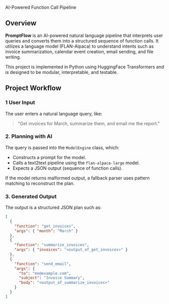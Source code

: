  AI-Powered Function Call Pipeline

## Overview

**PromptFlow** is an AI-powered natural language pipeline that interprets user queries and converts them into a structured sequence of function calls. 
It utilizes a language model (FLAN-Alpaca) to understand intents such as invoice summarization, calendar event creation, email sending, and file writing.

This project is implemented in Python using HuggingFace Transformers and is designed to be modular, interpretable, and testable.


##  Project Workflow

### 1 **User Input**
The user enters a natural language query, like:

> "Get invoices for March, summarize them, and email me the report."

### 2. **Planning with AI**
The query is passed into the `ModelEngine` class, which:
- Constructs a prompt for the model.
- Calls a text2text pipeline using the `flan-alpaca-large` model.
- Expects a JSON output (sequence of function calls).

If the model returns malformed output, a fallback parser uses pattern matching to reconstruct the plan.

### 3. **Generated Output**
The output is a structured JSON plan such as:

```json
[
  {
    "function": "get_invoices",
    "args": { "month": "March" }
  },
  {
    "function": "summarize_invoices",
    "args": { "invoices": "<output_of_get_invoices>" }
  },
  {
    "function": "send_email",
    "args": {
      "to": "me@example.com",
      "subject": "Invoice Summary",
      "body": "<output_of_summarize_invoices>"
    }
  }
]
